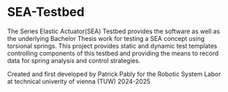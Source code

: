 # SEA-Testbed
The Series Elastic Actuator(SEA) Testbed provides the software as well as the underlying Bachelor Thesis work for testing a SEA concept using torsional springs. This project provides static and dynamic test templates controlling components of this testbed and providing the means to record data for spring analysis and control strategies.

Created and first developed by Patrick Pably for the Robotic System Labor at technical univerity of vienna (TUW) 2024-2025
